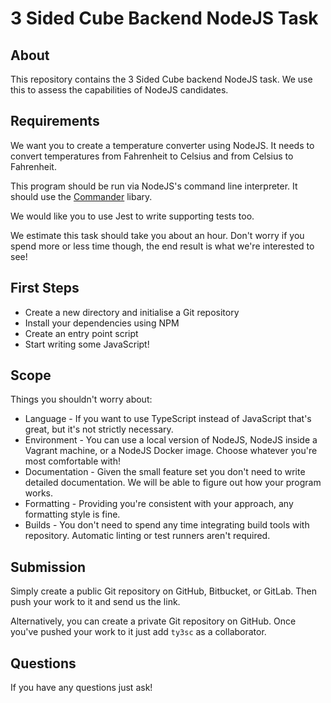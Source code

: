 # 3 Sided Cube Backend NodeJS Task

## About

This repository contains the 3 Sided Cube backend NodeJS task. We use this to assess the capabilities of NodeJS candidates.

## Requirements

We want you to create a temperature converter using NodeJS. It needs to convert temperatures from Fahrenheit to Celsius and from Celsius to Fahrenheit.

This program should be run via NodeJS's command line interpreter. It should use the [Commander](https://www.npmjs.com/package/commander) libary.

We would like you to use Jest to write supporting tests too.

We estimate this task should take you about an hour. Don't worry if you spend more or less time though, the end result is what we're interested to see!

## First Steps

* Create a new directory and initialise a Git repository
* Install your dependencies using NPM
* Create an entry point script
* Start writing some JavaScript!

## Scope

Things you shouldn't worry about:

* Language - If you want to use TypeScript instead of JavaScript that's great, but it's not strictly necessary.
* Environment - You can use a local version of NodeJS, NodeJS inside a Vagrant machine, or a NodeJS Docker image. Choose whatever you're most comfortable with!
* Documentation - Given the small feature set you don't need to write detailed documentation. We will be able to figure out how your program works.
* Formatting - Providing you're consistent with your approach, any formatting style is fine.
* Builds - You don't need to spend any time integrating build tools with repository. Automatic linting or test runners aren't required.

## Submission

Simply create a public Git repository on GitHub, Bitbucket, or GitLab. Then push your work to it and send us the link.

Alternatively, you can create a private Git repository on GitHub. Once you've pushed your work to it just add `ty3sc` as a collaborator.

## Questions

If you have any questions just ask!
